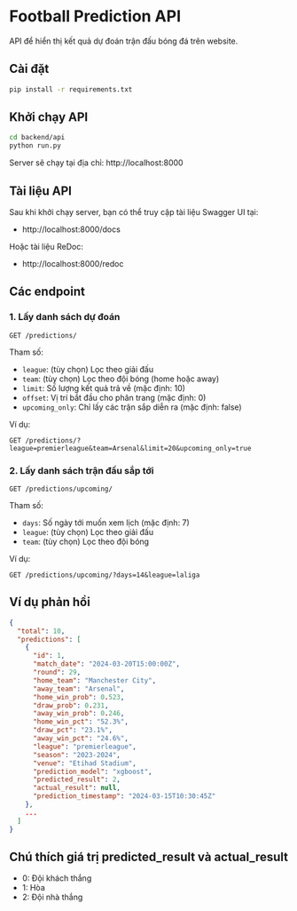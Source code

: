 # Football Prediction API

API để hiển thị kết quả dự đoán trận đấu bóng đá trên website.

## Cài đặt

```bash
pip install -r requirements.txt
```

## Khởi chạy API

```bash
cd backend/api
python run.py
```

Server sẽ chạy tại địa chỉ: http://localhost:8000

## Tài liệu API

Sau khi khởi chạy server, bạn có thể truy cập tài liệu Swagger UI tại:

- http://localhost:8000/docs

Hoặc tài liệu ReDoc:

- http://localhost:8000/redoc

## Các endpoint

### 1. Lấy danh sách dự đoán

```
GET /predictions/
```

Tham số:
- `league`: (tùy chọn) Lọc theo giải đấu 
- `team`: (tùy chọn) Lọc theo đội bóng (home hoặc away)
- `limit`: Số lượng kết quả trả về (mặc định: 10)
- `offset`: Vị trí bắt đầu cho phân trang (mặc định: 0)
- `upcoming_only`: Chỉ lấy các trận sắp diễn ra (mặc định: false)

Ví dụ:
```
GET /predictions/?league=premierleague&team=Arsenal&limit=20&upcoming_only=true
```

### 2. Lấy danh sách trận đấu sắp tới

```
GET /predictions/upcoming/
```

Tham số:
- `days`: Số ngày tới muốn xem lịch (mặc định: 7)
- `league`: (tùy chọn) Lọc theo giải đấu
- `team`: (tùy chọn) Lọc theo đội bóng

Ví dụ:
```
GET /predictions/upcoming/?days=14&league=laliga
```

## Ví dụ phản hồi

```json
{
  "total": 10,
  "predictions": [
    {
      "id": 1,
      "match_date": "2024-03-20T15:00:00Z",
      "round": 29,
      "home_team": "Manchester City",
      "away_team": "Arsenal",
      "home_win_prob": 0.523,
      "draw_prob": 0.231,
      "away_win_prob": 0.246,
      "home_win_pct": "52.3%",
      "draw_pct": "23.1%",
      "away_win_pct": "24.6%",
      "league": "premierleague",
      "season": "2023-2024",
      "venue": "Etihad Stadium",
      "prediction_model": "xgboost",
      "predicted_result": 2,
      "actual_result": null,
      "prediction_timestamp": "2024-03-15T10:30:45Z"
    },
    ...
  ]
}
```

## Chú thích giá trị predicted_result và actual_result

- 0: Đội khách thắng
- 1: Hòa
- 2: Đội nhà thắng 